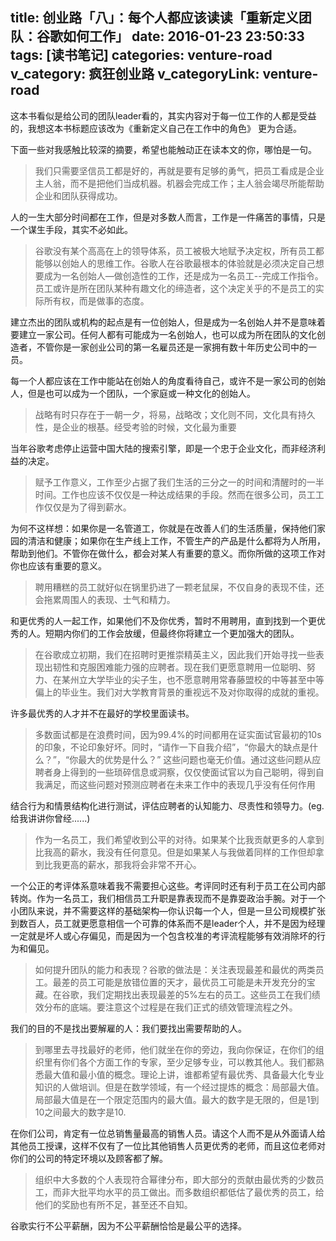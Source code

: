 title: 创业路「八」：每个人都应该读读「重新定义团队：谷歌如何工作」
date: 2016-01-23 23:50:33
tags: [读书笔记]
categories: venture-road
v_category: 疯狂创业路
v_categoryLink: venture-road
---
这本书看似是给公司的团队leader看的，其实内容对于每一位工作的人都是受益的，我想这本书标题应该改为《重新定义自己在工作中的角色》 更为合适。

下面一些对我感触比较深的摘要，希望也能触动正在读本文的你，哪怕是一句。

> 我们只需要坚信员工都是好的，再就是要有足够的勇气，把员工看成是企业主人翁，而不是把他们当成机器。机器会完成工作；主人翁会竭尽所能帮助企业和团队获得成功。

人的一生大部分时间都在工作，但是对多数人而言，工作是一件痛苦的事情，只是一个谋生手段，其实不必如此。

> 谷歌没有某个高高在上的领导体系，员工被极大地赋予决定权，所有员工都能够以创始人的思维工作。谷歌人在谷歌最根本的体验就是必须决定自己想要成为一名创始人—做创造性的工作，还是成为一名员工--完成工作指令。员工或许是所在团队某种有趣文化的缔造者，这个决定关乎的不是员工的实际所有权，而是做事的态度。

建立杰出的团队或机构的起点是有一位创始人，但是成为一名创始人并不是意味着要建立一家公司。任何人都有可能成为一名创始人，也可以成为所在团队的文化创造者，不管你是一家创业公司的第一名雇员还是一家拥有数十年历史公司中的一员。

每一个人都应该在工作中能站在创始人的角度看待自己，或许不是一家公司的创始人，但是也可以成为一个团队，一个家庭或一种文化的创始人。
<!--more-->

> 战略有时只存在于一朝一夕，将易，战略改；文化则不同，文化具有持久性，是企业的根基。经受考验的时候，文化最为重要

当年谷歌考虑停止运营中国大陆的搜索引擎，即是一个忠于企业文化，而非经济利益的决定。

> 赋予工作意义，工作至少占据了我们生活的三分之一的时间和清醒时的一半时间。工作也应该不仅仅是一种达成结果的手段。然而在很多公司，员工工作仅仅是为了得到薪水。

为何不这样想：如果你是一名管道工，你就是在改善人们的生活质量，保持他们家园的清洁和健康；如果你在生产线上工作，不管生产的产品是什么都将为人所用，帮助到他们。不管你在做什么，都会对某人有重要的意义。而你所做的这项工作对你也应该有重要的意义。

> 聘用糟糕的员工就好似在锅里扔进了一颗老鼠屎，不仅自身的表现不佳，还会拖累周围人的表现、士气和精力。

和更优秀的人一起工作，如果他们不及你优秀，暂时不用聘用，直到找到一个更优秀的人。短期内你们的工作会放缓，但最终你将建立一个更加强大的团队。

>  在谷歌成立初期，我们在招聘时更推崇精英主义，因此我们开始寻找一些表现出韧性和克服困难能力强的应聘者。现在我们更愿意聘用一位聪明、努力、在某州立大学毕业的尖子生，也不愿意聘用常春藤盟校的中等甚至中等偏上的毕业生。我们对大学教育背景的重视远不及对你取得的成就的重视。

许多最优秀的人才并不在最好的学校里面读书。

> 多数面试都是在浪费时间，因为99.4%的时间都用在证实面试官最初的10s的印象，不论印象好坏。同时，“请作一下自我介绍”，“你最大的缺点是什么？”，“你最大的优势是什么？” 这些问题也毫无价值。通过这些问题从应聘者身上得到的一些琐碎信息或洞察，仅仅使面试官以为自己聪明，得到自我满足，而这些问题对预测应聘者在未来工作中的表现几乎没有任何作用

结合行为和情景结构化进行测试，评估应聘者的认知能力、尽责性和领导力。(eg.给我讲讲你曾经......)
		
> 作为一名员工，我们希望收到公平的对待。如果某个比我贡献更多的人拿到比我高的薪水，我没有任何意见。但是如果某人与我做着同样的工作但却拿到比我更高的薪水，那我将会非常不开心。
		
一个公正的考评体系意味着我不需要担心这些。考评同时还有利于员工在公司内部转岗。作为一名员工，我们相信员工升职是靠表现而不是靠耍政治手腕。对于一个小团队来说，并不需要这样的基础架构—你认识每一个人，但是一旦公司规模扩张到数百人，员工就更愿意相信一个可靠的体系而不是leader个人，并不是因为经理一定就是坏人或心存偏见，而是因为一个包含校准的考评流程能够有效消除坏的行为和偏见。
		 
> 如何提升团队的能力和表现？谷歌的做法是：关注表现最差和最优的两类员工。最差的员工可能是放错位置的天才，最优员工可能是未开发充分的宝藏。在谷歌，我们定期找出表现最差的5%左右的员工。这些员工在我们绩效分布的底端。要注意这个过程是在我们正式的绩效管理流程之外。

我们的目的不是找出要解雇的人：我们要找出需要帮助的人。
 
		 
> 到哪里去寻找最好的老师，他们就坐在你的旁边，我向你保证，在你们的组织里有你们各个方面工作的专家，至少足够专业，可以教其他人。我们都熟悉最大值和最小值的概念。理论上讲，谁都希望有最优秀、具备最大化专业知识的人做培训。但是在数学领域，有一个经过提炼的概念：局部最大值。局部最大值是在一个限定范围内的最大值。最大的数字是无限的，但是1到10之间最大的数字是10.

在你们公司，肯定有一位总销售量最高的销售人员。请这个人而不是从外面请人给其他员工授课，这样不仅有了一位比其他销售人员更优秀的老师，而且这位老师对你们的公司的特定环境以及顾客都了解。

> 组织中大多数的个人表现符合幂律分布，即大部分的贡献由最优秀的少数员工，而非大批平均水平的员工做出。而多数组织都低估了最优秀的员工，给他们的奖励也有所不足，甚至还不自知。
		 
谷歌实行不公平薪酬，因为不公平薪酬恰恰是最公平的选择。
